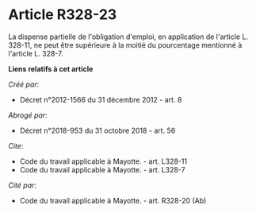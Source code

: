 # Article R328-23

La dispense partielle de l'obligation d'emploi, en application de l'article L. 328-11, ne peut être supérieure à la moitié du
pourcentage mentionné à l'article L. 328-7.

**Liens relatifs à cet article**

_Créé par_:

  - Décret n°2012-1566 du 31 décembre 2012 - art. 8

_Abrogé par_:

  - Décret n°2018-953 du 31 octobre 2018 - art. 56

_Cite_:

  - Code du travail applicable à Mayotte. - art. L328-11
  - Code du travail applicable à Mayotte. - art. L328-7

_Cité par_:

  - Code du travail applicable à Mayotte. - art. R328-20 (Ab)
